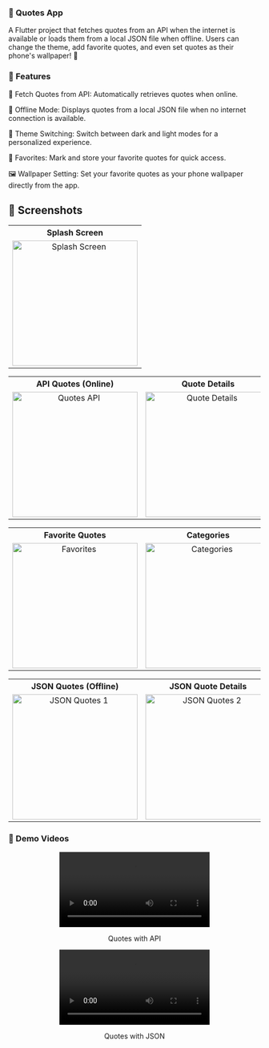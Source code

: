 ### 📝  Quotes App
A Flutter project that fetches quotes from an API when the internet is available or loads them from a local JSON file when offline. Users can change the theme, add favorite quotes, and even set quotes as their phone's wallpaper! 🌟

### 🎉 Features

📡 Fetch Quotes from API: Automatically retrieves quotes when online.

📂 Offline Mode: Displays quotes from a local JSON file when no internet connection is available.

🌙 Theme Switching: Switch between dark and light modes for a personalized experience.

💖 Favorites: Mark and store your favorite quotes for quick access.

🖼️ Wallpaper Setting: Set your favorite quotes as your phone wallpaper directly from the app.

<h2>📸 Screenshots</h2>

<table align="center">
  <tr>
    <th>Splash Screen</th>
  </tr>
  <tr>
    <td align="center">
      <img src="https://github.com/user-attachments/assets/a07ec86d-2ace-4910-ae9b-c8587f808492" alt="Splash Screen" width="250"/>
    </td>
  </tr>
</table>

<table align="center">
  <tr>
    <th>API Quotes (Online)</th>
    <th>Quote Details</th>
  </tr>
  <tr>
    <td align="center">
      <img src="https://github.com/user-attachments/assets/d6ff802b-2080-4ed6-81d2-66be632a4429" alt="Quotes API" width="250"/>
    </td>
    <td align="center">
      <img src="https://github.com/user-attachments/assets/32449770-8161-4bfa-ac21-0a9d94e3c414" alt="Quote Details" width="250"/>
    </td>
  </tr>
</table>

<table align="center">
  <tr>
    <th>Favorite Quotes</th>
    <th>Categories</th>
    <th>Set as Wallpaper</th>
  </tr>
  <tr>
    <td align="center">
      <img src="https://github.com/user-attachments/assets/c5658241-7606-4575-af45-a19473a24b80" alt="Favorites" width="250"/>
    </td>
    <td align="center">
      <img src="https://github.com/user-attachments/assets/52987cf5-6f22-4ffb-9667-3debd6af61bf" alt="Categories" width="250"/>
    </td>
    <td align="center">
      <img src="https://github.com/user-attachments/assets/a030696d-be33-499f-99cc-950b5df72fa9" alt="Set Wallpaper" width="250"/>
    </td>
  </tr>
</table>

<table align="center">
  <tr>
    <th>JSON Quotes (Offline)</th>
    <th>JSON Quote Details</th>
  </tr>
  <tr>
    <td align="center">
      <img src="https://github.com/user-attachments/assets/f8c48ecc-952d-4cee-b96e-b7257a05b11d" alt="JSON Quotes 1" width="250"/>
    </td>
    <td align="center">
      <img src="https://github.com/user-attachments/assets/3edf2dda-cae6-4640-812c-4ad7a658d63c" alt="JSON Quotes 2" width="250"/>
    </td>
  </tr>
</table>


### 📲 Demo Videos

<div align="center">
    <video src="https://github.com/tvishabhatt/DB_Miner_Pr7/assets/122964289/100f3da3-5728-4c1f-82f2-c43af2a4166c" width="300" controls></video>
    <p>Quotes with API</p>
</div>

<div align="center">
    <video src="https://github.com/user-attachments/assets/03738f97-c838-4d10-a559-ff4e4b4cee4e" width="300" controls></video>
    <p>Quotes with JSON</p>
</div>



